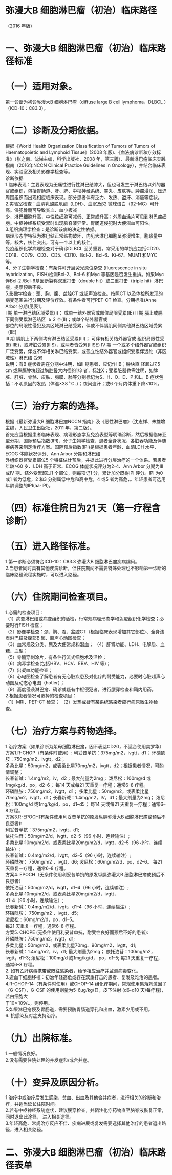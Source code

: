 # 弥漫大B 细胞淋巴瘤（初治）临床路径  
（2016 年版）  
# 一、弥漫大B 细胞淋巴瘤（初治）临床路径标准  
# （一）适用对象。  
第一诊断为初诊弥漫大B 细胞淋巴瘤（diffuse large B cell lymphoma，DLBCL ）（ICD-10：C83.3）。  
# （二）诊断及分期依据。  
根据《World Health Organization Classification of  Tumors of Tumors of Haematopoietic and Lymphoid Tissue》(2008 年版)、《血液病诊断和疗效标准》（张之南、沈悌主编，科学出版社，2008 年，第三版）、最新淋巴瘤临床实践指南（2016年NCCN Clinical Practice Guidelines in Oncology），并结合临床表现、实验室及相关影像学检查等。  
诊断依据  
1.临床表现：主要表现为无痛性进行性淋巴结肿大，但也可发生于淋巴结以外的器官或组织，包括胃肠道、肝、脾、中枢神经系统、睾丸、皮肤等。肿瘤浸润、压迫周围组织而出现相应临床表现。部分患者伴有乏力、发热、盗汗、消瘦等症状。  
2.实验室检查：血清乳酸脱氢酶（LDH）、血沉及β2 微球蛋白（β2-MG）可升高。侵犯骨髓可导致贫血、血小板减  
少，淋巴细胞升高，中性粒细胞可减低、正常或升高；外周血涂片可见到淋巴瘤细胞。中枢神经系统受累时出现脑脊液异常。胃肠道侵犯时大便潜血可阳性。  
3.组织病理学检查：是诊断该病的决定性依据。  
病理形态学特征为淋巴结正常结构破坏，内见大淋巴细胞呈弥漫增生，胞浆量中等，核大，核仁突出，可有一个以上的核仁。  
免疫组织化学病理检查对于确诊DLBCL 至关重要。常采用的单抗应包括CD20、CD19、CD79、CD3、CD5、CD10、Bcl-2、Bcl-6、Ki-67、MUM1 和MYC 等。  
4、分子生物学检查：有条件可开展荧光原位杂交 (fluorescence in situ hybridization，FISH)检测Bcl-2、Bcl-6 和Myc 等基因是否发生重排。如果Myc 伴Bcl-2 /Bcl-6基因断裂称双重打击（double hit）或三重打击（triple hit）淋巴瘤，提示预后不良。  
5.影像学检查：颈、胸、腹、盆腔CT 或超声波检查。按照CT 以及体检所发现的病变范围进行分期及评价疗效。有条件者可行PET-CT 检查。分期标准(Anne Arbor 分期)见表1。  
I 期  单一淋巴结区域受累(I)； 或单一结外器官或部位局限受累(IE)  II 期  膈上或膈下同侧受累淋巴结区 ${\geqslant}2$  个(II)；或单个结外器官或  
部位的局限性侵犯及其区域淋巴结受累，伴或不伴膈肌同侧其他淋巴结区域受累（IIE)  
III 期  膈肌上下两侧均有淋巴结区受累(III)； 可伴有相关结外器官或 组织局限性受累(IIIE)，或脾脏受累(IIIS)，或两者皆受累(IIISE)  IV 期 一个或多个结外器官或组织广泛受累，伴或不伴相关淋巴结受累，或孤立性结外器官或组织受累伴远处（非区域性）淋巴结 受累  
说明：有B 症状者需在分期中注明，如II 期患者，应记作IIB；肿块直 径超过7.5 cm 或纵膈肿块超过胸腔最大内径的1/3 者，标注X；受累脏器也需注明，如脾脏、肝脏、骨骼、皮肤、胸膜、肺等分别标记为S、H、O、D、P 和L。B 症状包括：不明原因的发热（体温${\times38\,^{\circ}\!\mathrm{C}}\,.$）；夜间盗汗；或6 个月内体重下降${\times}10\%$。  
# （三）治疗方案的选择。  
根据《最新弥漫大B 细胞淋巴瘤NCCN 指南》及《恶性淋巴瘤》（沈志祥、朱雄增主编，人民卫生出版社，2011 年，第二版）。  
首先应当根据患者临床表现、病理形态学及免疫表型等明确诊断，然后根据临床亚型分期、国际预后指数(IPI)、分子生物学检查、患者全身状况、各脏器功能及伴随疾病等来制定治疗方案。国际预后指数(IPI)是根据患者年龄、血清LDH 水平、ECOG 体能状况评分、Ann Arbor 分期和淋巴结  
外组织器官受累部位5 个特征估计预后，并据此进行分层治疗的一个体系。若患者年龄>60 岁、LDH 高于正常、ECOG 体能状况评分为2-4、Ann Arbor 分期为III 或IV 期、结外受累超过1 个部位，则每项记1 分，累计加分既得IPI 评分。IPI 为0 或1 者为低危，2 和3 分别属低中危和高中危，4 或5 者为高危，。年轻患者可选用年龄调整的IPI(aa-IPI)。  
# （四）标准住院日为21 天（第一疗程含诊断）  
# （五）进入路径标准。  
1.第一诊断必须符合ICD-10：C83.3 弥漫大B 细胞淋巴瘤疾病编码。  
2.当患者同时具有其他疾病诊断，但住院期间不需要特殊处理也不影响第一诊断的临床路径流程实施时，可以进入路径。  
# （六）住院期间检查项目。  
1.必需的检查项目：  
（1）病变淋巴结或病变组织的活检，行常规病理形态学和免疫组织化学检查；必要时行FISH 检查；  
（2）影像学检查：颈、胸、腹、盆腔CT（根据临床表现增加其它部位）、全身浅表淋巴结及腹部B 超、超声心动图检查；  
（3）血常规及分类、尿及大便常规和潜血； （4）肝肾功能、LDH、电解质、血糖、血型；  
（5）骨髓穿刺涂片，有条件行流式细胞术及活检；  
（6）病毒学检查(包括HBV、HCV、EBV、HIV 等)；  
（7）出凝血功能检查；  
（8）心电图检查了解患者有无心脏疾患及对化疗的耐受能力，必要时心脏超声心动图及动态心电图（hotler）；  
（9）高度侵袭淋巴瘤、确诊或疑有中枢侵犯者，进行腰穿检查和鞘内用药。  
2.根据患者情况可选择的检查项目：  
（1）MRI、PET-CT 检查； （2）发热或疑有某系统感染者应行病原微生物检查。  
# （七）治疗方案与药物选择。  
1.治疗方案（如果诊断为浆母细胞淋巴瘤，因不表达CD20，不适合使用美罗华）  
方案1.R-CHOP（有条件时使用）: 利妥昔单抗：375mg/m2，ivgtt，d1；  环磷酰胺：750mg/m2，ivgtt，d2；  
多柔比星：$50\mathrm{{mg/m2}}$，或表柔比星$70\mathrm{mg/m2}$，ivgtt，d2；根据患者情况，可酌情调整；  
长春新碱：1.4mg/m2，iv，d2；最大剂量为2mg；  泼尼松：100mg/d 或1mg/kg/d，po，d2–6；  每14 天或每21 天重复一疗程；通常6–8 疗程。  
环磷酰胺：$750\mathrm{mg/m2}$，ivgtt，d1； 多柔比星：$50\mathrm{{mg/m2}}$，或表柔比星70mg/m2，ivgtt，d1；长春新碱：1.4mg/m2，IV，d1；最大剂量为2mg； 泼尼松：100mg/d 或1mg/kg/d，po，d1–d5；   每14 天或每21 天重复一疗程；通常6–8 疗程。  
方案3.R-EPOCH(有条件使用利妥昔单抗的原发纵膈弥漫大B 细胞淋巴瘤或预后不良患者):  
利妥昔单抗：375mg/m2，ivgtt，d1;  
依托泊苷：50mg/m2/d，ivgtt，d2–5（96 小时，连续输注）;  
多柔比星:$10\mathrm{mg/m2/d}$，或表柔比星20mg/m2/d，ivgtt，d2–5（96 小时，连续输注）;  
长春新碱：0.4mg/m2/d，ivgtt，d2–5（96 小时，连续输注）;  
环磷酰胺： $750\mathrm{mg/m2}$ ，ivgtt，d6;  泼尼松：$60\mathrm{mg/m2/d}$，po，d2–6。  每21 天重复一疗程，通常6–8 疗程。  
方案4. EPOCH（无条件使用利妥昔单抗的原发纵膈弥漫大B 细胞淋巴瘤或预后不良患者）  
依托泊苷：$50\mathrm{mg/m2/d}$，ivgtt，d1–4（96 小时，连续输注）;  
多柔比星:$10\mathrm{mg/m2/d}$，或表柔比星20mg/m2/d，ivgtt，  
d1–4（96 小时，连续输注）;  
长春新碱：0.4mg/m2/d，ivgtt，d1–4（96 小时，连续输注）;  
环磷酰胺： $750\mathrm{mg/m2}$ ，ivgtt，d5;  
泼尼松：$60\mathrm{mg/m2/d}$，po，d1–5。  
每21 天重复一疗程，通常6–8 疗程。  
方案5. CHOPE (无条件使用利妥昔单抗，耐受性良好而预后不好的患者):  
环磷酰胺：750mg/m2，ivgtt，d1;  
多柔比星：$50\mathrm{{mg/m2}}$，或表柔比星70mg、90mg/m2，ivgtt，d1;  
长春新碱：1.4mg/m2，iv，d1; 最大剂量为2mg； 依托泊苷：100mg/m2，ivgtt，d1–3; 泼尼松：100mg/d 或1mg/kg/d， po，d1–5; 每21 天重复一疗程，通常6–8 疗程。  
2. 如有乙肝病毒携带或既往感染者，给予相应治疗并监测病毒变化。  
3.造血干细胞移植：初治年轻高危或存在双重打击的患者、复发及难治的患者。  
4.R-CHOP-14（有条件时使用）或CHOP-14 组化疗期间，常规使用集落刺激因子（G-CSF），G-CSF 的使用剂量为5-6µg/kg/日，皮下注射 (d6-d10 天/每疗程)，若白细胞大  
于$10\!\times\!109/\mathrm{L}$，则停用。  
5.如果淋巴瘤侵及胃肠道，需要预防胃肠道穿孔和出血，激素少用或不用。  
6. 抗感染及对症支持治疗。  
# （九）出院标准。  
1.一般情况良好。  
2.没有需要住院处理的并发症和/或合并症。  
# （十）变异及原因分析。  
1.治疗中或治疗后发生感染、贫血、出血及其他合并症者，进行相关的诊断和治疗，并适当延长住院时间。  
2.若有中枢神经系统症状，建议腰穿检查，并鞘注化疗药物直至脑脊液恢复正常， 同时退出此途径， 进入相关途径。  
3.年轻高危、常规治疗反应不佳、疾病进展或复发需要选择其他治疗的患者退出路径，进入相关路径。  
# 二、弥漫大B 细胞淋巴瘤（初治）临床路径表单  
